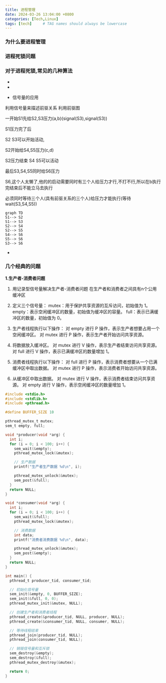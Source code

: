 ```yaml
---
title: 进程管理
date: 2024-03-26 13:04:00 +0800
categories: [Tech,Linux]
tags: [tech]     # TAG names should always be lowercase
---
```


### 为什么要进程管理

### 进程死锁问题

### 对于进程死锁,常见的几种算法
* 

* 

* 信号量的应用

利用信号量来描述前驱关系
利用前驱图

一开始S1先给S2,S3压力(a,b)(signal(S3),signal(S3))

S1压力完了后

S2 S3可以开始活动,

S2开始给S4,S5压力(c,d)

S2压力结束 S4 S5可以活动

最后S3,S4,S5同时给S6压力

S6,这个人太懒了,他的的启动需要同时有三个人给压力才行,不打不行,所以在b执行完结束后不能立马去执行

必须同时等待三个人(具有前驱关系的三个人)给压力才能执行(等待wait(S3,S4,S5))
```mermaid
graph TD
S1--> S2
S1--> S3
S2--> S4
S2--> S5
S4--> S6
S5--> S6
S3--> S6
```
* 

### 几个经典的问题

**1.生产者-消费者问题**
1. 用记录型信号量解决生产者-消费者问题
在生产者和消费者之间具有n个公用缓冲区

2. 定义三个信号量：
mutex：用于保护共享资源的互斥访问，初始值为 1。
empty：表示空闲缓冲区的数量，初始值为缓冲区的容量。
full：表示已满缓冲区的数量，初始值为 0。

3. 生产者线程执行以下操作：
对 empty 进行 P 操作，表示生产者想要占用一个空闲缓冲区。
对 mutex 进行 P 操作，表示生产者开始访问共享资源。

4. 将数据放入缓冲区。
对 mutex 进行 V 操作，表示生产者结束访问共享资源。
对 full 进行 V 操作，表示已满缓冲区的数量增加 1。

5. 消费者线程执行以下操作：
对 full 进行 P 操作，表示消费者想要从一个已满缓冲区中取出数据。
对 mutex 进行 P 操作，表示消费者开始访问共享资源。

6. 从缓冲区中取出数据。
对 mutex 进行 V 操作，表示消费者结束访问共享资源。
对 empty 进行 V 操作，表示空闲缓冲区的数量增加 1。
```c
#include <stdio.h>
#include <stdlib.h>
#include <pthread.h>

#define BUFFER_SIZE 10

pthread_mutex_t mutex;
sem_t empty, full;

void *producer(void *arg) {
  int i;
  for (i = 0; i < 100; i++) {
    sem_wait(&empty);
    pthread_mutex_lock(&mutex);

    // 生产数据
    printf("生产者生产数据 %d\n", i);

    pthread_mutex_unlock(&mutex);
    sem_post(&full);
  }
  return NULL;
}

void *consumer(void *arg) {
  int i;
  for (i = 0; i < 100; i++) {
    sem_wait(&full);
    pthread_mutex_lock(&mutex);

    // 消费数据
    int data;
    printf("消费者消费数据 %d\n", data);

    pthread_mutex_unlock(&mutex);
    sem_post(&empty);
  }
  return NULL;
}

int main() {
  pthread_t producer_tid, consumer_tid;

  // 初始化信号量
  sem_init(&empty, 0, BUFFER_SIZE);
  sem_init(&full, 0, 0);
  pthread_mutex_init(&mutex, NULL);

  // 创建生产者和消费者线程
  pthread_create(&producer_tid, NULL, producer, NULL);
  pthread_create(&consumer_tid, NULL, consumer, NULL);

  // 等待线程结束
  pthread_join(producer_tid, NULL);
  pthread_join(consumer_tid, NULL);

  // 销毁信号量和互斥锁
  sem_destroy(&empty);
  sem_destroy(&full);
  pthread_mutex_destroy(&mutex);

  return 0;
}
```
